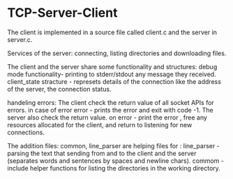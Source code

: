 # TCP-Server-Client

The client is implemented in a source file called client.c and the server in server.c.

Services of the server: connecting, listing directories and downloading files.

The client and the server share some functionality and structures: 
debug mode functionality- printing to stderr/stdout any message they received.
client_state stracture - represets details of the connection like the address of the server, the connection status.

handeling errors:
The client check the return value of all socket APIs for errors. in case of error error - prints the error and exit with code -1.
The server also check the return value. on error - print the error , free any resources allocated for the client, and return to listening for new connections.

The addition files: common, line_parser are helping files for :
line_parser - parsing the text that sending from and to the client and the server (separates words and sentences by spaces and newline chars).
commom - include helper functions for listing the directories in the working directory.
